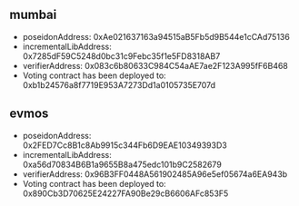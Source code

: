 ## mumbai

- poseidonAddress:  0xAe021637163a94515aB5Fb5d9B544e1cCAd75136
- incrementalLibAddress:  0x7285dF59C5248d0bc31c9Febc35f1e5FD8318AB7
- verifierAddress:  0x083c6b80633C984C54aAE7ae2F123A995fF6B468
- Voting contract has been deployed to: 0xb1b24576a8f7719E953A7273Dd1a0105735E707d

## evmos 

- poseidonAddress:  0x2FED7Cc8B1c8Ab9915c344Fb6D9EAE10349393D3
- incrementalLibAddress:  0xa56d70834B6B1a9655B8a475edc101b9C2582679
- verifierAddress:  0x96B3FF0448A561902485A96e5ef05674a6EA943b
- Voting contract has been deployed to: 0x890Cb3D70625E24227FA90Be29cB6606AFc853F5
